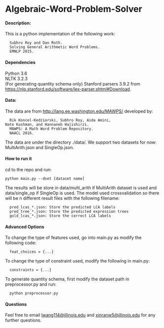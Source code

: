 # Algebraic-Word-Problem-Solver

#### Description:

This is a python implementation of the following work:
~~~~
  Subhro Roy and Dan Roth.  
  Solving General Arithmetic Word Problems.  
  EMNLP 2015.
~~~~

#### Dependencies
Python 3.6  
NLTK 3.2.3  
(For generating quantity schema only) Stanford parsers 3.9.2 from https://nlp.stanford.edu/software/lex-parser.shtml#Download. 

#### Data:

The data are from http://lang.ee.washington.edu/MAWPS/ developed by:
~~~~
  Rik Koncel-Kedziorski, Subhro Roy, Aida Amini,
Nate Kushman, and Hannaneh Hajishirzi.
  MAWPS: A Math Word Problem Repository.
  NAACL 2016.
~~~~
The data are under the directory ./data/. We support two
datasets for now: MultiArith.json and SingleOp.json.

#### How to run it
cd to the repo and run:
~~~~
python main.py --dset [dataset name]
~~~~
The results will be store in data/multi_arith if MultiArith dataset
is used and data/single_op if SingleOp is used. The model used 
crossvalidation so there will be n different result files with the
following filename:
~~~~
  pred_lcas_*.json: Store the predicted LCA labels
  pred_tree_*.json: Store the predicted expression trees
  gold_lcas_*.json: Store the correct LCA labels
~~~~

#### Advanced Options
To change the type of features used, go into main.py as modify the following code:
~~~~
  feat_choices = {...}
~~~~
To change the type of constraint used, modify the following in main.py:
~~~~
  constraints = {...}
~~~~
To generate quantity schema, first modify the dataset path in preprocessor.py and run:
~~~~
  python preprocessor.py
~~~~

#### Questions
Feel free to email lwang114@illinois.edu and xinranw5@illinois.edu for any further questions.
